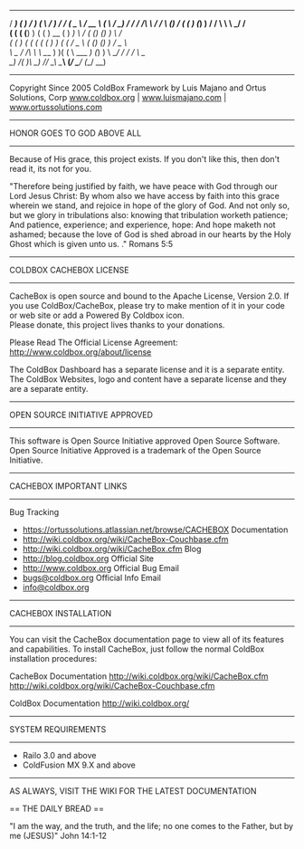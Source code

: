    ____     ____       ____   __    __    _____   ______      ____     __     __  
  / ___)   (    )     / ___) (  \  /  )  / ___/  (_   _ \    / __ \   (_ \   / _) 
 / /       / /\ \    / /      \ (__) /  ( (__      ) (_) )  / /  \ \    \ \_/ /   
( (       ( (__) )  ( (        ) __ (    ) __)     \   _/  ( ()  () )    \   /    
( (        )    (   ( (       ( (  ) )  ( (        /  _ \  ( ()  () )    / _ \    
 \ \___   /  /\  \   \ \___    ) )( (    \ \___   _) (_) )  \ \__/ /   _/ / \ \_  
  \____) /__(  )__\   \____)  /_/  \_\    \____\ (______/    \____/   (__/   \__) 
                                                                                  
********************************************************************************
Copyright Since 2005 ColdBox Framework by Luis Majano and Ortus Solutions, Corp
www.coldbox.org | www.luismajano.com | www.ortussolutions.com
********************************************************************************
HONOR GOES TO GOD ABOVE ALL
********************************************************************************
Because of His grace, this project exists. If you don't like this, then don't read it, its not for you.

"Therefore being justified by faith, we have peace with God through our Lord Jesus Christ:
By whom also we have access by faith into this grace wherein we stand, and rejoice in hope of the glory of God.
And not only so, but we glory in tribulations also: knowing that tribulation worketh patience;
And patience, experience; and experience, hope:
And hope maketh not ashamed; because the love of God is shed abroad in our hearts by the 
Holy Ghost which is given unto us. ." Romans 5:5

********************************************************************************
COLDBOX CACHEBOX LICENSE
********************************************************************************
CacheBox is open source and bound to the Apache License, Version 2.0. If you use ColdBox/CacheBox, 
please try to make mention of it in your code or web site or add a Powered By Coldbox icon.  
Please donate, this project lives thanks to your donations.

Please Read The Official License Agreement:
http://www.coldbox.org/about/license

The ColdBox Dashboard has a separate license and it is a separate entity.
The ColdBox Websites, logo and content have a separate license and they are a separate entity.

********************************************************************************
OPEN SOURCE INITIATIVE APPROVED
********************************************************************************
This software is Open Source Initiative approved Open Source Software.
Open Source Initiative Approved is a trademark of the Open Source Initiative.

********************************************************************************
CACHEBOX IMPORTANT LINKS
********************************************************************************
Bug Tracking
- https://ortussolutions.atlassian.net/browse/CACHEBOX
Documentation
- http://wiki.coldbox.org/wiki/CacheBox-Couchbase.cfm
- http://wiki.coldbox.org/wiki/CacheBox.cfm
Blog
- http://blog.coldbox.org
Official Site
- http://www.coldbox.org
Official Bug Email
- bugs@coldbox.org
Official Info Email
- info@coldbox.org

********************************************************************************
CACHEBOX INSTALLATION
********************************************************************************
You can visit the CacheBox documentation page to view all of its features and 
capabilities.  To install CacheBox, just follow the normal ColdBox installation
procedures:

CacheBox Documentation
http://wiki.coldbox.org/wiki/CacheBox.cfm
http://wiki.coldbox.org/wiki/CacheBox-Couchbase.cfm

ColdBox Documentation
http://wiki.coldbox.org/

********************************************************************************
SYSTEM REQUIREMENTS
********************************************************************************
- Railo 3.0 and above
- ColdFusion MX 9.X and above



----

AS ALWAYS, VISIT THE WIKI FOR THE LATEST DOCUMENTATION
 
== THE DAILY BREAD ==

 "I am the way, and the truth, and the life; no one comes to the Father, but by me (JESUS)" John 14:1-12